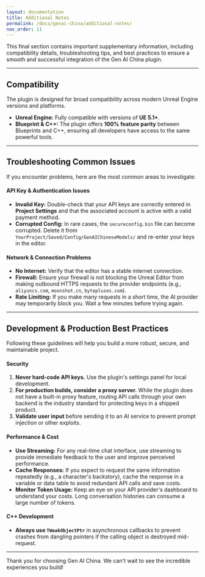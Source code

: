 ```yaml
---
layout: documentation
title: Additional Notes
permalink: /docs/genai-china/additional-notes/
nav_order: 11
---
```


This final section contains important supplementary information, including compatibility details, troubleshooting tips, and best practices to ensure a smooth and successful integration of the Gen AI China plugin.

---

## Compatibility

The plugin is designed for broad compatibility across modern Unreal Engine versions and platforms.

-   **Unreal Engine:** Fully compatible with versions of **UE 5.1+**.
-   **Blueprint & C++:** The plugin offers **100% feature parity** between Blueprints and C++, ensuring all developers have access to the same powerful tools.

---

## Troubleshooting Common Issues

If you encounter problems, here are the most common areas to investigate:

#### **API Key & Authentication Issues**
-   **Invalid Key:** Double-check that your API keys are correctly entered in **Project Settings** and that the associated account is active with a valid payment method.
-   **Corrupted Config:** In rare cases, the `secureconfig.bin` file can become corrupted. Delete it from `YourProject/Saved/Config/GenAIChineseModels/` and re-enter your keys in the editor.

#### **Network & Connection Problems**
-   **No Internet:** Verify that the editor has a stable internet connection.
-   **Firewall:** Ensure your firewall is not blocking the Unreal Editor from making outbound HTTPS requests to the provider endpoints (e.g., `aliyuncs.com`, `moonshot.cn`, `bytepluses.com`).
-   **Rate Limiting:** If you make many requests in a short time, the AI provider may temporarily block you. Wait a few minutes before trying again.

---

## Development & Production Best Practices

Following these guidelines will help you build a more robust, secure, and maintainable project.

#### **Security**
1.  **Never hard-code API keys.** Use the plugin's settings panel for local development.
2.  **For production builds, consider a proxy server.** While the plugin does not have a built-in proxy feature, routing API calls through your own backend is the industry standard for protecting keys in a shipped product.
3.  **Validate user input** before sending it to an AI service to prevent prompt injection or other exploits.

#### **Performance & Cost**
-   **Use Streaming:** For any real-time chat interface, use streaming to provide immediate feedback to the user and improve perceived performance.
-   **Cache Responses:** If you expect to request the same information repeatedly (e.g., a character's backstory), cache the response in a variable or data table to avoid redundant API calls and save costs.
-   **Monitor Token Usage:** Keep an eye on your API provider's dashboard to understand your costs. Long conversation histories can consume a large number of tokens.

#### **C++ Development**
-   **Always use `TWeakObjectPtr`** in asynchronous callbacks to prevent crashes from dangling pointers if the calling object is destroyed mid-request.

---

Thank you for choosing Gen AI China. We can't wait to see the incredible experiences you build!